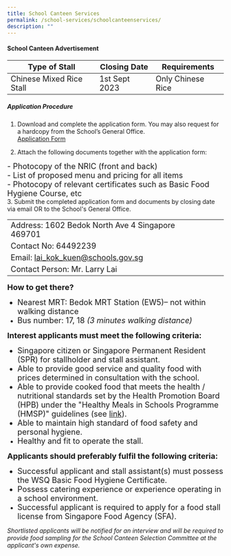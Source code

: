 ```yaml
---
title: School Canteen Services
permalink: /school-services/schoolcanteenservices/
description: ""
---
```

#### School Canteen Advertisement

| <font size="4">Type of Stall  </font>|  <font size="4">Closing Date  </font>|  <font size="4">Requirements  </font>|
| -------- | -------- | -------- |
|  <font size="4">Chinese Mixed Rice Stall  </font>|  <font size="4">1st Sept 2023  </font>| <font size="4"> Only Chinese Rice </font>|
##### Application Procedure<br>
1. Download and complete the application form. You may also request for a hardcopy from the School’s General Office.<br>
[Application Form]()

2. Attach the following documents together with the application form:
<font size="4">
- Photocopy of the NRIC (front and back) <br>
- List of proposed menu and pricing for all items <br>
- Photocopy of relevant certificates such as Basic Food Hygiene Course, etc </font> <br>
3. Submit the completed application form and documents by closing date via email OR to the School's General Office.

| || |
| -------- | -------- | -------- |
|<font size="4">Address: 1602 Bedok North Ave 4 Singapore 469701</font>|
|<font size="4">Contact No: 64492239 </font>|
|<font size="4">Email: lai_kok_kuen@schools.gov.sg </font>|
|<font size="4">Contact Person: Mr. Larry Lai </font>| 


<font size="4">**How to get there?**
* Nearest MRT: Bedok MRT Station (EW5)– not within walking distance
* Bus number: 17, 18 *(3 minutes walking distance)* </font>

<font size="4">**Interest applicants must meet the following criteria:**
* Singapore citizen or Singapore Permanent Resident (SPR) for stallholder and stall assistant.
* Able to provide good service and quality food with prices determined in consultation with the school.
* Able to provide cooked food that meets the health / nutritional standards set by the Health Promotion Board (HPB) under the "Healthy Meals in Schools Programme (HMSP)" guidelines (see [link](https://www.hpb.gov.sg/schools/school-programmes/healthy-meals-in-schools-programme)).
* Able to maintain high standard of food safety and personal hygiene.
* Healthy and fit to operate the stall.</font>


<font size="4">**Applicants should preferably fulfil the following criteria:**
* Successful applicant and stall assistant(s) must possess the WSQ Basic Food Hygiene Certificate.
* Possess catering experience or experience operating in a school environment.
* Successful applicant is required to apply for a food stall license from Singapore Food Agency (SFA). </font>


*Shortlisted applicants will be notified for an interview and will be required to provide food sampling for the School Canteen Selection Committee at the applicant's own expense.*